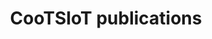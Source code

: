 ---
layout: project
title: "CooTSIoT publications"
description: "List of publications"
header-img: "img/Banner.jpg"
category: publication
---